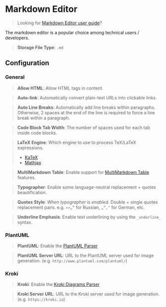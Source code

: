 # Markdown Editor

> Looking for [Markdown Editor user guide]()?

The markdown editor is a popular choice among technical users / developers.

> **Storage File Type**: `.md`

## Configuration

### General

> **Allow HTML**: Allow HTML tags in content.

> **Auto-link**: Automatically convert plain-text URLs into clickable links.
 
> **Auto Line Breaks**: Automatically add line breaks within paragraphs. Otherwise, 2 spaces at the end of the line is required to force a line break within a paragraph.

> **Code Block Tab Width**: The number of spaces used for each tab inside code blocks.

> **LaTeX Engine**: Which engine to use to process TeX/LaTeX expressions.
> - [KaTeX](https://katex.org/)
> - [Mathjax](https://www.mathjax.org/)

> **MultiMarkdown Table**: Enable support for [MultiMarkdown Table](https://fletcher.github.io/MultiMarkdown-6/syntax/tables.html) features.

> **Typographer**: Enable some language-neutral replacement + quotes beautification.

> **Quotes Style**: *When typographer is enabled.* Double + single quotes replacement pairs. e.g. `«»„“` for Russian, `„“‚‘` for German, etc.

> **Underline Emphasis**: Enable text underlining by using the `_underline_` syntax.

### PlantUML

> **PlantUML**: Enable the [PlantUML Parser](https://plantuml.com/)

> **PlantUML Server URL**: URL to the PlantUML server used for image generation. (e.g. `http://www.plantuml.com/plantuml/`)

### Kroki

> **Kroki**: Enable the [Kroki Diagrams Parser](https://kroki.io/)

> **Kroki Server URL**: URL to the Kroki server used for image generation. (e.g. `https://kroki.io`)